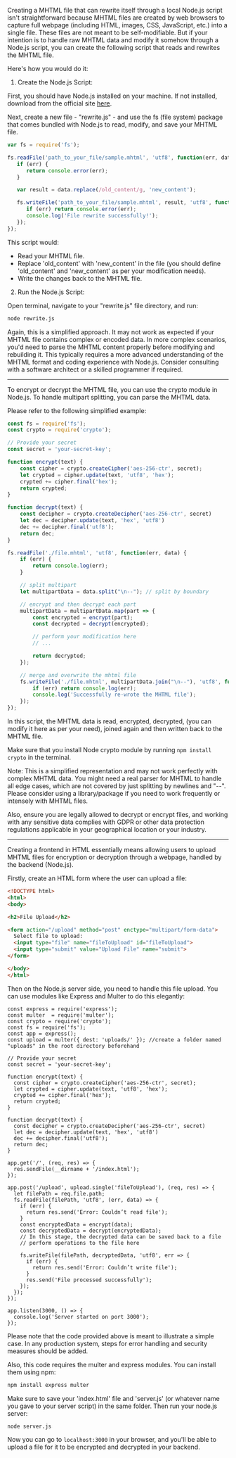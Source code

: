 Creating a MHTML file that can rewrite itself through a local Node.js script isn't straightforward because MHTML files are created by web browsers to capture full webpage (including HTML, images, CSS, JavaScript, etc.) into a single file. These files are not meant to be self-modifiable. But if your intention is to handle raw MHTML data and modify it somehow through a Node.js script, you can create the following script that reads and rewrites the MHTML file.

Here's how you would do it:

1. Create the Node.js Script:

First, you should have Node.js installed on your machine. If not installed, download from the official site [here](https://nodejs.org/en/download/).

Next, create a new file - "rewrite.js" - and use the fs (file system) package that comes bundled with Node.js to read, modify, and save your MHTML file.

```javascript
var fs = require('fs');

fs.readFile('path_to_your_file/sample.mhtml', 'utf8', function(err, data){
   if (err) {
      return console.error(err);
   }

   var result = data.replace(/old_content/g, 'new_content');

   fs.writeFile('path_to_your_file/sample.mhtml', result, 'utf8', function(err){
      if (err) return console.error(err);
      console.log('File rewrite successfully!');
   });
});
```

This script would:
- Read your MHTML file.
- Replace 'old_content' with 'new_content' in the file (you should define 'old_content' and 'new_content' as per your modification needs).
- Write the changes back to the MHTML file.

2. Run the Node.js Script:

Open terminal, navigate to your "rewrite.js" file directory, and run:

```bash
node rewrite.js
```

Again, this is a simplified approach. It may not work as expected if your MHTML file contains complex or encoded data. In more complex scenarios, you'd need to parse the MHTML content properly before modifying and rebuilding it. This typically requires a more advanced understanding of the MHTML format and coding experience with Node.js. Consider consulting with a software architect or a skilled programmer if required.



----



To encrypt or decrypt the MHTML file, you can use the crypto module in Node.js. To handle multipart splitting, you can parse the MHTML data.

Please refer to the following simplified example:

```javascript
const fs = require('fs');
const crypto = require('crypto');

// Provide your secret
const secret = 'your-secret-key';

function encrypt(text) {
    const cipher = crypto.createCipher('aes-256-ctr', secret);
    let crypted = cipher.update(text, 'utf8', 'hex');
    crypted += cipher.final('hex');
    return crypted;
}

function decrypt(text) {
    const decipher = crypto.createDecipher('aes-256-ctr', secret)
    let dec = decipher.update(text, 'hex', 'utf8')
    dec += decipher.final('utf8');
    return dec;
}

fs.readFile('./file.mhtml', 'utf8', function(err, data) {
    if (err) {
        return console.log(err);
    }

    // split multipart
    let multipartData = data.split("\n--"); // split by boundary

    // encrypt and then decrypt each part
    multipartData = multipartData.map(part => {
        const encrypted = encrypt(part);
        const decrypted = decrypt(encrypted);

        // perform your modification here
        // ...

        return decrypted;
    });

    // merge and overwrite the mhtml file
    fs.writeFile('./file.mhtml', multipartData.join("\n--"), 'utf8', function(err) {
        if (err) return console.log(err);
        console.log('Successfully re-wrote the MHTML file');
    });
});
```

In this script, the MHTML data is read, encrypted, decrypted, (you can modify it here as per your need), joined again and then written back to the MHTML file.

Make sure that you install Node crypto module by running `npm install crypto` in the terminal. 

Note: This is a simplified representation and may not work perfectly with complex MHTML data. You might need a real parser for MHTML to handle all edge cases, which are not covered by just splitting by newlines and "--". Please consider using a library/package if you need to work frequently or intensely with MHTML files. 

Also, ensure you are legally allowed to decrypt or encrypt files, and working with any sensitive data complies with GDPR or other data protection regulations applicable in your geographical location or your industry.



---





Creating a frontend in HTML essentially means allowing users to upload MHTML files for encryption or decryption through a webpage, handled by the backend (Node.js).

Firstly, create an HTML form where the user can upload a file:

```html
<!DOCTYPE html>
<html>
<body>

<h2>File Upload</h2>

<form action="/upload" method="post" enctype="multipart/form-data">
  Select file to upload:
  <input type="file" name="fileToUpload" id="fileToUpload">
  <input type="submit" value="Upload File" name="submit">
</form>

</body>
</html>
```

Then on the Node.js server side, you need to handle this file upload. You can use modules like Express and Multer to do this elegantly:

```nodejs
const express = require('express');
const multer  = require('multer');
const crypto = require('crypto');
const fs = require('fs');
const app = express();
const upload = multer({ dest: 'uploads/' }); //create a folder named "uploads" in the root directory beforehand

// Provide your secret
const secret = 'your-secret-key';

function encrypt(text) {
  const cipher = crypto.createCipher('aes-256-ctr', secret);
  let crypted = cipher.update(text, 'utf8', 'hex');
  crypted += cipher.final('hex');
  return crypted;
}

function decrypt(text) {
  const decipher = crypto.createDecipher('aes-256-ctr', secret)
  let dec = decipher.update(text, 'hex', 'utf8')
  dec += decipher.final('utf8');
  return dec;
}

app.get('/', (req, res) => {
  res.sendFile(__dirname + '/index.html'); 
});

app.post('/upload', upload.single('fileToUpload'), (req, res) => {
  let filePath = req.file.path;
  fs.readFile(filePath, 'utf8', (err, data) => {
    if (err) {
      return res.send('Error: Couldn’t read file');
    }
    const encryptedData = encrypt(data);
    const decryptedData = decrypt(encryptedData);
    // In this stage, the decrypted data can be saved back to a file
    // perform operations to the file here

    fs.writeFile(filePath, decryptedData, 'utf8', err => {
      if (err) {
        return res.send('Error: Couldn’t write file');
      }
      res.send('File processed successfully');
    });
  });
});

app.listen(3000, () => {
  console.log('Server started on port 3000');
});
```

Please note that the code provided above is meant to illustrate a simple case. In any production system, steps for error handling and security measures should be added.

Also, this code requires the multer and express modules. You can install them using npm:

```bash
npm install express multer
```

Make sure to save your 'index.html' file and 'server.js' (or whatever name you gave to your server script) in the same folder. Then run your node.js server:

```bash
node server.js
```

Now you can go to `localhost:3000` in your browser, and you'll be able to upload a file for it to be encrypted and decrypted in your backend.

